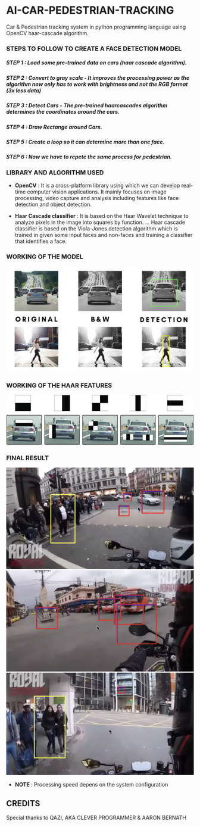 # AI-CAR-PEDESTRIAN-TRACKING
Car &amp; Pedestrian tracking system in python programming language using OpenCV haar-cascade algorithm.

### STEPS TO FOLLOW TO CREATE A FACE DETECTION MODEL

##### STEP 1 : Load some pre-trained data on cars (haar cascade algorithm). 
##### STEP 2 : Convert to gray scale - It improves the processing power as the algorithm now only has to work with brightness and not the RGB format (3x less data)
##### STEP 3 : Detect Cars - The pre-trained haarcascades algorithm determines the coordinates around the cars.
##### STEP 4 : Draw Rectange around Cars.
##### STEP 5 : Create a loop so it can determine more than one face.
##### STEP 6 : Now we have to repete the same process for pedestrian. 
 
 
 
 
### LIBRARY AND ALGORITHM USED

* **OpenCV** : It is a cross-platform library using which we can develop real-time computer vision applications. It mainly focuses on image processing, video capture and analysis including features like face detection and object detection.

* **Haar Cascade classifier** : It is based on the Haar Wavelet technique to analyze pixels in the image into squares by function. ... Haar cascade classifier is based on the Viola-Jones detection algorithm which is trained in given some input faces and non-faces and training a classifier that identifies a face.



### WORKING OF THE MODEL
![After](IMG%20SAMPLE%20(6).png)

### WORKING OF THE HAAR FEATURES
![After](IMG%20SAMPLE%20(5).png)

### FINAL RESULT
![After](FINAL%20RESULT%20(1).png)
![After](FINAL%20RESULT%20(2).png)
![After](FINAL%20RESULT%20(3).png)

* **NOTE** : Processing speed depens on the system configuration

## CREDITS
Special thanks to QAZI, AKA CLEVER PROGRAMMER & AARON BERNATH
